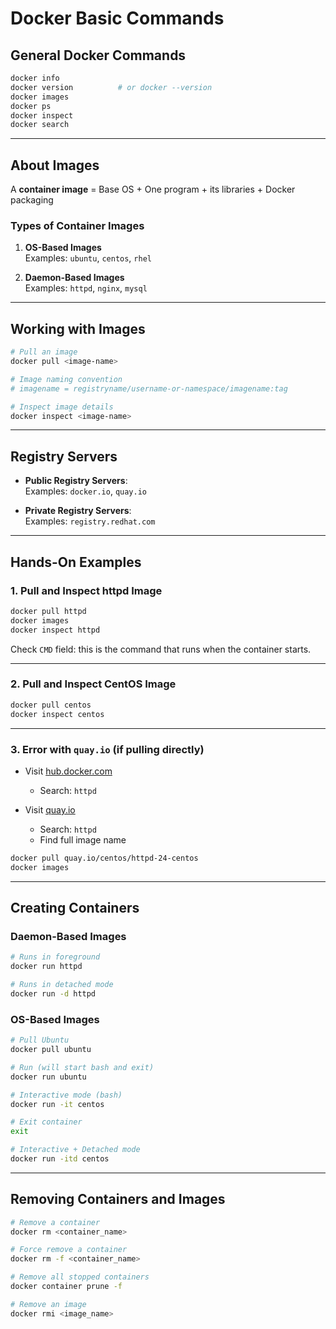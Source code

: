 # Docker Basic Commands

## General Docker Commands

```bash
docker info
docker version          # or docker --version
docker images
docker ps
docker inspect
docker search
```

---

## About Images

A **container image** = Base OS + One program + its libraries + Docker packaging

### Types of Container Images

1. **OS-Based Images**  
   Examples: `ubuntu`, `centos`, `rhel`

2. **Daemon-Based Images**  
   Examples: `httpd`, `nginx`, `mysql`

---

## Working with Images

```bash
# Pull an image
docker pull <image-name>

# Image naming convention
# imagename = registryname/username-or-namespace/imagename:tag

# Inspect image details
docker inspect <image-name>
```

---

## Registry Servers

- **Public Registry Servers**:  
  Examples: `docker.io`, `quay.io`

- **Private Registry Servers**:  
  Examples: `registry.redhat.com`

---

## Hands-On Examples

### 1. Pull and Inspect httpd Image

```bash
docker pull httpd
docker images
docker inspect httpd
```

Check `CMD` field: this is the command that runs when the container starts.

---

### 2. Pull and Inspect CentOS Image

```bash
docker pull centos
docker inspect centos
```

---

### 3. Error with `quay.io` (if pulling directly)

- Visit [hub.docker.com](https://hub.docker.com)
  - Search: `httpd`

- Visit [quay.io](https://quay.io)
  - Search: `httpd`
  - Find full image name

```bash
docker pull quay.io/centos/httpd-24-centos
docker images
```

---

## Creating Containers

### Daemon-Based Images

```bash
# Runs in foreground
docker run httpd

# Runs in detached mode
docker run -d httpd
```

### OS-Based Images

```bash
# Pull Ubuntu
docker pull ubuntu

# Run (will start bash and exit)
docker run ubuntu

# Interactive mode (bash)
docker run -it centos

# Exit container
exit

# Interactive + Detached mode
docker run -itd centos
```

---

## Removing Containers and Images

```bash
# Remove a container
docker rm <container_name>

# Force remove a container
docker rm -f <container_name>

# Remove all stopped containers
docker container prune -f

# Remove an image
docker rmi <image_name>
```
